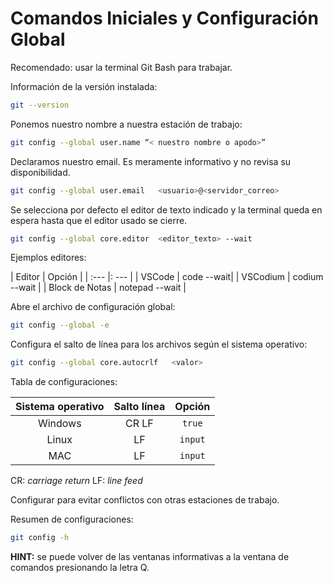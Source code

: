 


# Comandos Iniciales y Configuración Global

Recomendado: usar la terminal Git Bash para trabajar.

Información de la versión instalada:
```bash
git --version
```
Ponemos nuestro nombre a nuestra estación de trabajo:
```bash
git config --global user.name “< nuestro nombre o apodo>”
```
Declaramos nuestro email. Es meramente informativo y no revisa su disponibilidad.
```bash
git config --global user.email   <usuario>@<servidor_correo>
```
Se selecciona por defecto el editor de texto indicado y la terminal queda en espera hasta que el editor usado se cierre.

```bash
git config --global core.editor  <editor_texto> --wait   
```
Ejemplos editores: 

<!-- - VSCode	    → code --wait  
- VSCodium	    → codium --wait  
- Bloc de Notas → notepad --wait -->

| Editor | Opción  |
| :---  |: ---   |
| VSCode | code --wait|
| VSCodium | codium --wait |
| Block de Notas | notepad --wait  |


Abre el archivo de configuración global:
```bash
git config --global -e
```
Configura el salto de línea para los archivos según el sistema operativo:
```bash
git config --global core.autocrlf   <valor>
```



<!-- - en Windows  se usa CR LF  (carriage return y line feed) → poner true
- en Linux sólo LF  → poner input
- en MAC sólo LF    → poner input -->


Tabla de configuraciones:

| Sistema operativo | Salto línea | Opción |
| :---: | :---: |:---: |
| Windows| CR LF| `true`  |
| Linux  | LF   | `input` |
| MAC    | LF   | `input` |

CR: *carriage return*
LF: *line feed*


Configurar para evitar conflictos con otras estaciones de trabajo.

Resumen de configuraciones:
```bash
git config -h
```

**HINT:** se puede volver de las ventanas informativas a la ventana de comandos presionando la letra Q.

